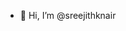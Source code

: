 - 👋 Hi, I’m @sreejithknair

<!---
sreejithknair/sreejithknair is a ✨ special ✨ repository because its `README.md` (this file) appears on your GitHub profile.
You can click the Preview link to take a look at your changes.
--->

